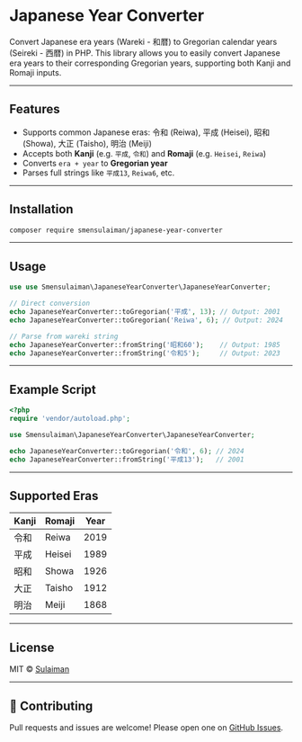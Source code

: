 # Japanese Year Converter

Convert Japanese era years (Wareki - 和暦) to Gregorian calendar years (Seireki - 西暦) in PHP.
This library allows you to easily convert Japanese era years to their corresponding Gregorian years, supporting both Kanji and Romaji inputs.

---

## Features

- Supports common Japanese eras: 令和 (Reiwa), 平成 (Heisei), 昭和 (Showa), 大正 (Taisho), 明治 (Meiji)
- Accepts both **Kanji** (e.g. `平成`, `令和`) and **Romaji** (e.g. `Heisei`, `Reiwa`)
- Converts `era + year` to **Gregorian year**
- Parses full strings like `平成13`, `Reiwa6`, etc.

---

## Installation

```bash
composer require smensulaiman/japanese-year-converter
```

---

## Usage

```php
use use Smensulaiman\JapaneseYearConverter\JapaneseYearConverter;

// Direct conversion
echo JapaneseYearConverter::toGregorian('平成', 13); // Output: 2001
echo JapaneseYearConverter::toGregorian('Reiwa', 6); // Output: 2024

// Parse from wareki string
echo JapaneseYearConverter::fromString('昭和60');    // Output: 1985
echo JapaneseYearConverter::fromString('令和5');     // Output: 2023
```

---

## Example Script

```php
<?php
require 'vendor/autoload.php';

use Smensulaiman\JapaneseYearConverter\JapaneseYearConverter;

echo JapaneseYearConverter::toGregorian('令和', 6); // 2024
echo JapaneseYearConverter::fromString('平成13');   // 2001
```

---

## Supported Eras

| Kanji | Romaji  | Year |
|-------|---------|------|
| 令和   | Reiwa   | 2019 |
| 平成   | Heisei  | 1989 |
| 昭和   | Showa   | 1926 |
| 大正   | Taisho  | 1912 |
| 明治   | Meiji   | 1868 |

---

## License

MIT © [Sulaiman](https://github.com/sulaiman)

---

## 🤝 Contributing

Pull requests and issues are welcome! Please open one on [GitHub Issues](https://github.com/smensulaiman/japanese-year-converter/issues).
